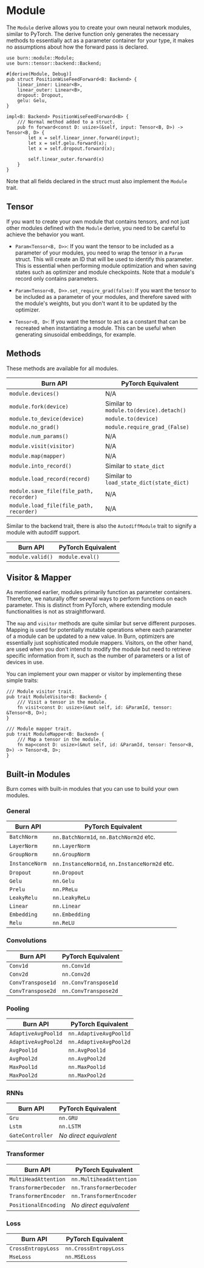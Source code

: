 # Module

The `Module` derive allows you to create your own neural network modules, similar to PyTorch. The
derive function only generates the necessary methods to essentially act as a parameter container for
your type, it makes no assumptions about how the forward pass is declared.

```rust, ignore
use burn::module::Module;
use burn::tensor::backend::Backend;

#[derive(Module, Debug)]
pub struct PositionWiseFeedForward<B: Backend> {
    linear_inner: Linear<B>,
    linear_outer: Linear<B>,
    dropout: Dropout,
    gelu: Gelu,
}

impl<B: Backend> PositionWiseFeedForward<B> {
    /// Normal method added to a struct.
    pub fn forward<const D: usize>(&self, input: Tensor<B, D>) -> Tensor<B, D> {
        let x = self.linear_inner.forward(input);
        let x = self.gelu.forward(x);
        let x = self.dropout.forward(x);

        self.linear_outer.forward(x)
    }
}
```

Note that all fields declared in the struct must also implement the `Module` trait.

## Tensor

If you want to create your own module that contains tensors, and not just other modules defined with
the `Module` derive, you need to be careful to achieve the behavior you want.

- `Param<Tensor<B, D>>`: If you want the tensor to be included as a parameter of your modules, you
  need to wrap the tensor in a `Param` struct. This will create an ID that will be used to identify
  this parameter. This is essential when performing module optimization and when saving states such
  as optimizer and module checkpoints. Note that a module's record only contains parameters.

- `Param<Tensor<B, D>>.set_require_grad(false)`: If you want the tensor to be included as a
  parameter of your modules, and therefore saved with the module's weights, but you don't want it to
  be updated by the optimizer.

- `Tensor<B, D>`: If you want the tensor to act as a constant that can be recreated when
  instantiating a module. This can be useful when generating sinusoidal embeddings, for example.

## Methods

These methods are available for all modules.

| Burn API                                | PyTorch Equivalent                       |
| --------------------------------------- | ---------------------------------------- |
| `module.devices()`                      | N/A                                      |
| `module.fork(device)`                   | Similar to `module.to(device).detach()`  |
| `module.to_device(device)`              | `module.to(device)`                      |
| `module.no_grad()`                      | `module.require_grad_(False)`            |
| `module.num_params()`                   | N/A                                      |
| `module.visit(visitor)`                 | N/A                                      |
| `module.map(mapper)`                    | N/A                                      |
| `module.into_record()`                  | Similar to `state_dict`                  |
| `module.load_record(record)`            | Similar to `load_state_dict(state_dict)` |
| `module.save_file(file_path, recorder)` | N/A                                      |
| `module.load_file(file_path, recorder)` | N/A                                      |

Similar to the backend trait, there is also the `AutodiffModule` trait to signify a module with
autodiff support.

| Burn API         | PyTorch Equivalent |
| ---------------- | ------------------ |
| `module.valid()` | `module.eval()`    |

## Visitor & Mapper

As mentioned earlier, modules primarily function as parameter containers. Therefore, we naturally
offer several ways to perform functions on each parameter. This is distinct from PyTorch, where
extending module functionalities is not as straightforward.

The `map` and `visitor` methods are quite similar but serve different purposes. Mapping is used for
potentially mutable operations where each parameter of a module can be updated to a new value. In
Burn, optimizers are essentially just sophisticated module mappers. Visitors, on the other hand, are
used when you don't intend to modify the module but need to retrieve specific information from it,
such as the number of parameters or a list of devices in use.

You can implement your own mapper or visitor by implementing these simple traits:

```rust, ignore
/// Module visitor trait.
pub trait ModuleVisitor<B: Backend> {
    /// Visit a tensor in the module.
    fn visit<const D: usize>(&mut self, id: &ParamId, tensor: &Tensor<B, D>);
}

/// Module mapper trait.
pub trait ModuleMapper<B: Backend> {
    /// Map a tensor in the module.
    fn map<const D: usize>(&mut self, id: &ParamId, tensor: Tensor<B, D>) -> Tensor<B, D>;
}
```

## Built-in Modules

Burn comes with built-in modules that you can use to build your own modules.

### General

| Burn API    | PyTorch Equivalent                      |
| ----------- | --------------------------------------- |
| `BatchNorm` | `nn.BatchNorm1d`, `nn.BatchNorm2d` etc. |
| `LayerNorm` | `nn.LayerNorm`                          |
| `GroupNorm` | `nn.GroupNorm`                          |
| `InstanceNorm` | `nn.InstanceNorm1d`, `nn.InstanceNorm2d` etc. |
| `Dropout`   | `nn.Dropout`                            |
| `Gelu`      | `nn.Gelu`                               |
| `Prelu`     | `nn.PReLu`                              |
| `LeakyRelu` | `nn.LeakyReLu`                          |
| `Linear`    | `nn.Linear`                             |
| `Embedding` | `nn.Embedding`                          |
| `Relu`      | `nn.ReLU`                               |

### Convolutions

| Burn API          | PyTorch Equivalent   |
| ----------------- | -------------------- |
| `Conv1d`          | `nn.Conv1d`          |
| `Conv2d`          | `nn.Conv2d`          |
| `ConvTranspose1d` | `nn.ConvTranspose1d` |
| `ConvTranspose2d` | `nn.ConvTranspose2d` |

### Pooling

| Burn API            | PyTorch Equivalent     |
| ------------------- | ---------------------- |
| `AdaptiveAvgPool1d` | `nn.AdaptiveAvgPool1d` |
| `AdaptiveAvgPool2d` | `nn.AdaptiveAvgPool2d` |
| `AvgPool1d`         | `nn.AvgPool1d`         |
| `AvgPool2d`         | `nn.AvgPool2d`         |
| `MaxPool1d`         | `nn.MaxPool1d`         |
| `MaxPool2d`         | `nn.MaxPool2d`         |

### RNNs

| Burn API         | PyTorch Equivalent     |
| ---------------- | ---------------------- |
| `Gru`            | `nn.GRU`               |
| `Lstm`           | `nn.LSTM`              |
| `GateController` | _No direct equivalent_ |

### Transformer

| Burn API             | PyTorch Equivalent      |
| -------------------- | ----------------------- |
| `MultiHeadAttention` | `nn.MultiheadAttention` |
| `TransformerDecoder` | `nn.TransformerDecoder` |
| `TransformerEncoder` | `nn.TransformerEncoder` |
| `PositionalEncoding` | _No direct equivalent_  |

### Loss

| Burn API           | PyTorch Equivalent    |
| ------------------ | --------------------- |
| `CrossEntropyLoss` | `nn.CrossEntropyLoss` |
| `MseLoss`          | `nn.MSELoss`          |
